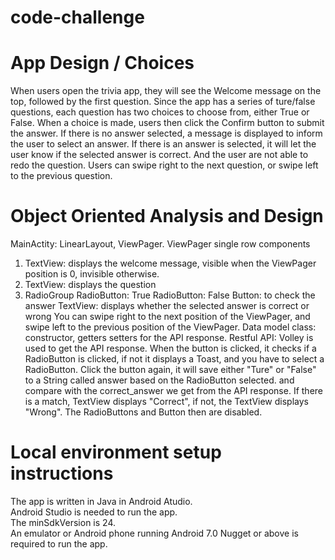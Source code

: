 # code-challenge
# App Design / Choices
When users open the trivia app, they will see the Welcome message on the top, followed by the first question.
Since the app has a series of ture/false questions, each question has two choices to choose from, either True or False.
When  a choice is made, users then click the Confirm button to submit the answer.
If there is no answer selected, a message is displayed to inform the user to select an answer.
If there is an answer is selected, it will let the user know if the selected answer is correct.
And the user are not able to redo the question.
Users can swipe right to the next question, or swipe left to the previous question.
# Object Oriented Analysis and Design
MainActity: LinearLayout, ViewPager.
ViewPager single row components
1) TextView: displays the welcome message, visible when the ViewPager position is 0, invisible otherwise.
2) TextView: displays the question
3) RadioGroup
   RadioButton: True
   RadioButton: False
   Button: to check the answer
   TextView: displays whether the selected answer is correct or wrong
You can swipe right to the next position of the ViewPager, and swipe left to the previous position of the ViewPager.
Data model class: constructor, getters setters for the API response.
Restful API: Volley is used to get the API response.
When the button is clicked, it checks if a RadioButton is clicked, if not it displays a Toast, and you have to select a RadioButton.
Click the button again, it will save either "Ture" or "False" to a String called answer based on the RadioButton selected. and compare with the correct_answer we get from the API response. If there is a match, TextView displays "Correct", if not, the TextView displays "Wrong".
The RadioButtons and Button then are disabled.
# Local environment setup instructions
The app is written in Java in Android Atudio. <br />
Android Studio is needed to run the app. <br />
The minSdkVersion is 24.<br />
An emulator or Android phone running Android 7.0 Nugget or above is required to run the app.
